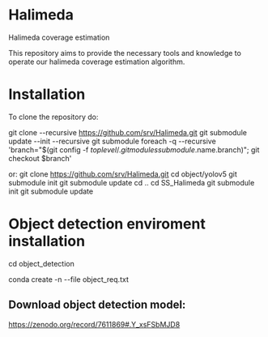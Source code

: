 # Halimeda
Halimeda coverage estimation

This repository aims to provide the necessary tools and knowledge to operate our halimeda coverage estimation algorithm.

# Installation

To clone the repository do:

git clone --recursive https://github.com/srv/Halimeda.git
git submodule update --init --recursive
git submodule foreach -q --recursive 'branch="$(git config -f $toplevel/.gitmodules submodule.$name.branch)"; git checkout $branch'

or:
git clone https://github.com/srv/Halimeda.git
cd object/yolov5
git submodule init
git submodule update
cd ..
cd SS_Halimeda
git submodule init
git submodule update

# Object detection enviroment installation

cd object_detection

conda create -n <environment-name> --file object_req.txt

## Download object detection model:

https://zenodo.org/record/7611869#.Y_xsFSbMJD8


